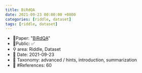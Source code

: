 ```yaml
---
title: BiRdQA
date: 2021-09-23 00:00:00 +0800
categories: [riddle, dataset]
tags: [riddle, dataset]
---
```


- 📙Paper: "[BiRdQA](https://www.semanticscholar.org/paper/BiRdQA%3A-A-Bilingual-Dataset-for-Question-Answering-Zhang-Wan/4f7c4a9d73f6d18f4bbb4424c7f8a16df45df474)"
- 🔑Public: ✅
- ⚲ area: Riddle, Dataset
- 📅 Date: 2021-09-23
- 🔎 Taxonomy: advanced / hints, introduction, summarization
- 📝 #References: 60

